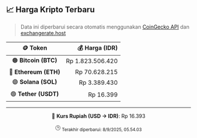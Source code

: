 

<!-- HARGA_KRIPTO -->
## 📈 Harga Kripto Terbaru

> Data ini diperbarui secara otomatis menggunakan [CoinGecko API](https://www.coingecko.com/) dan [exchangerate.host](https://exchangerate.host/)

<div align="center">

| 🪙 Token | 💰 Harga (IDR) |
|:------:|---------------:|
| 🟠 **Bitcoin (BTC)**   | Rp 1.823.506.420 |
| 🔵 **Ethereum (ETH)**  | Rp 70.628.215 |
| 🟣 **Solana (SOL)**    | Rp 3.389.430 |
| 🟢 **Tether (USDT)**   | Rp 16.399 |

---

💱 **Kurs Rupiah (USD → IDR)**: Rp 16.393

🕒 <sub>Terakhir diperbarui: 8/9/2025, 05.54.03</sub>

</div>
<!-- /HARGA_KRIPTO -->